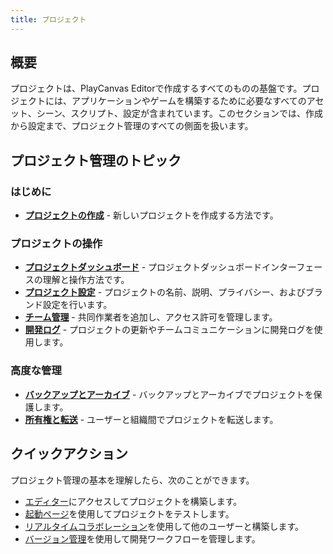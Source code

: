 ```yaml
---
title: プロジェクト
---
```


## 概要

プロジェクトは、PlayCanvas Editorで作成するすべてのものの基盤です。プロジェクトには、アプリケーションやゲームを構築するために必要なすべてのアセット、シーン、スクリプト、設定が含まれています。このセクションでは、作成から設定まで、プロジェクト管理のすべての側面を扱います。

## プロジェクト管理のトピック

### はじめに

- **[プロジェクトの作成](creating)** - 新しいプロジェクトを作成する方法です。

### プロジェクトの操作

- **[プロジェクトダッシュボード](dashboard)** - プロジェクトダッシュボードインターフェースの理解と操作方法です。
- **[プロジェクト設定](settings)** - プロジェクトの名前、説明、プライバシー、およびブランド設定を行います。
- **[チーム管理](team-management)** - 共同作業者を追加し、アクセス許可を管理します。
- **[開発ログ](dev-logs)** - プロジェクトの更新やチームコミュニケーションに開発ログを使用します。

### 高度な管理

- **[バックアップとアーカイブ](backup-archiving)** - バックアップとアーカイブでプロジェクトを保護します。
- **[所有権と転送](ownership-transfers)** - ユーザーと組織間でプロジェクトを転送します。

## クイックアクション

プロジェクト管理の基本を理解したら、次のことができます。

- [エディター](../interface)にアクセスしてプロジェクトを構築します。
- [起動ページ](../interface/launch-page)を使用してプロジェクトをテストします。
- [リアルタイムコラボレーション](../realtime-collaboration)を使用して他のユーザーと構築します。
- [バージョン管理](../version-control)を使用して開発ワークフローを管理します。
